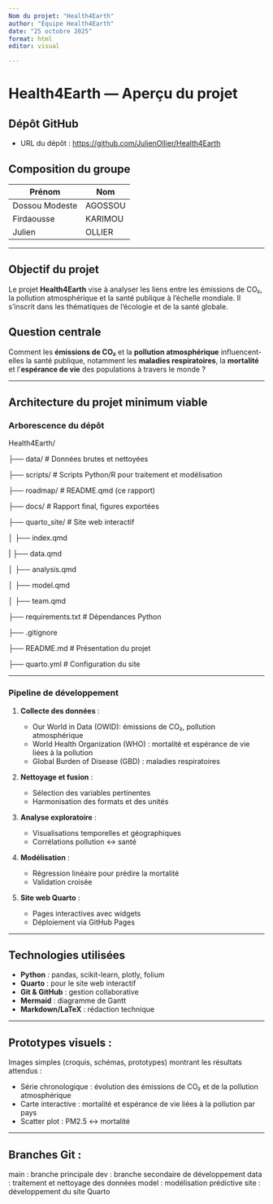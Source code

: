 ```yaml
---
Nom du projet: "Health4Earth"
author: "Équipe Health4Earth"
date: "25 octobre 2025"
format: html
editor: visual

---
```


# Health4Earth — Aperçu du projet

## Dépôt GitHub
- URL du dépôt : https://github.com/JulienOllier/Health4Earth

## Composition du groupe
| Prénom            | Nom             | 
|-------------------|-----------------|
| Dossou Modeste    | AGOSSOU         | 
| Firdaousse        | KARIMOU         | 
| Julien            | OLLIER          | 

---

## Objectif du projet
Le projet **Health4Earth** vise à analyser les liens entre les émissions de CO₂, la pollution atmosphérique et 
la santé publique à l’échelle mondiale. Il s’inscrit dans les thématiques de l’écologie et de la santé globale.

## Question centrale
Comment les **émissions de CO₂** et la **pollution atmosphérique** influencent-elles la santé publique, notamment les **maladies 
respiratoires**, la **mortalité** et l'**espérance de vie** des populations à travers le monde ?

---

## Architecture du projet minimum viable
### Arborescence du dépôt
Health4Earth/

├── data/             # Données brutes et nettoyées

├── scripts/          # Scripts Python/R pour traitement et modélisation 

├── roadmap/          # README.qmd (ce rapport) 

├── docs/             # Rapport final, figures exportées

├── quarto_site/      # Site web interactif

│ ├── index.qmd

| ├── data.qmd 

│ ├── analysis.qmd 

│ ├── model.qmd 

│ ├── team.qmd 

├── requirements.txt # Dépendances Python 

├── .gitignore 

├── README.md        # Présentation du projet

├── quarto.yml       # Configuration du site

---

### Pipeline de développement
1. **Collecte des données** :
   - Our World in Data (OWID): émissions de CO₂, pollution atmosphérique
   - World Health Organization (WHO) : mortalité et espérance de vie liées à la pollution
   - Global Burden of Disease (GBD) : maladies respiratoires
   
2. **Nettoyage et fusion** :
   - Sélection des variables pertinentes
   - Harmonisation des formats et des unités

3. **Analyse exploratoire** :
   - Visualisations temporelles et géographiques
   - Corrélations pollution ↔ santé

4. **Modélisation** :
   - Régression linéaire pour prédire la mortalité
   - Validation croisée

5. **Site web Quarto** :
   - Pages interactives avec widgets
   - Déploiement via GitHub Pages

---

## Technologies utilisées
- **Python** : pandas, scikit-learn, plotly, folium
- **Quarto** : pour le site web interactif
- **Git & GitHub** : gestion collaborative
- **Mermaid** : diagramme de Gantt
- **Markdown/LaTeX** : rédaction technique

---

## Prototypes visuels :
Images simples (croquis, schémas, prototypes) montrant les résultats attendus :
- Série chronologique : évolution des émissions de CO₂ et de la pollution atmosphérique
- Carte interactive : mortalité et espérance de vie liées à la pollution par pays
- Scatter plot : PM2.5 ↔ mortalité

---

## Branches Git :
main : branche principale
dev : branche secondaire de développement
data : traitement et nettoyage des données
model : modélisation prédictive
site : développement du site Quarto
